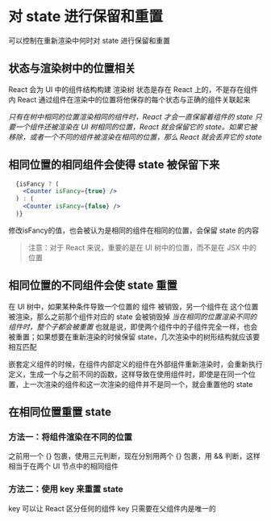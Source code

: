# 对 state 进行保留和重置
可以控制在重新渲染中何时对 state 进行保留和重置

## 状态与渲染树中的位置相关
React 会为 UI 中的组件结构构建 渲染树
状态是存在 React 上的，不是存在组件内
React 通过组件在渲染中的位置将他保存的每个状态与正确的组件关联起来

*只有在树中相同的位置渲染相同的组件时，React 才会一直保留着组件的 state*
*只要一个组件还被渲染在 UI 树相同的位置，React 就会保留它的 state。如果它被移除，或者一个不同的组件被渲染在相同的位置，那么 React 就会丢弃它的 state*

## 相同位置的相同组件会使得 state 被保留下来
```jsx
  {isFancy ? (
    <Counter isFancy={true} /> 
  ) : (
    <Counter isFancy={false} /> 
  )}
```
修改isFancy的值，也会被认为是相同的组件在相同的位置，会保留 state 的内容

> 注意：对于 React 来说，重要的是在 UI 树中的位置，而不是在 JSX 中的位置


## 相同位置的不同组件会使 state 重置
在 UI 树中，如果某种条件导致一个位置的 组件 被销毁，另一个组件在 这个位置 被渲染，那么之前那个组件对应的 state 会被销毁掉
*当在相同的位置渲染不同的组件时，整个子都会被重置*
也就是说，即使两个组件中的子组件完全一样，也会被重置；如果想要在重新渲染的时候保留 state，几次渲染中的树形结构就应该要相互匹配

嵌套定义组件的时候，在组件内部定义的组件在外部组件重新渲染时，会重新执行定义，生成一个与之前不同的函数，这样导致在使用组件时，即使是在同一个位置，上一次渲染的组件和这一次渲染的组件并不是同一个，就会重置他的 state

## 在相同位置重置 state
### 方法一：将组件渲染在不同的位置
之前用一个 {} 包裹，使用三元判断，现在分别用两个 {} 包裹，用 && 判断，这样相当于在两个 UI 节点中的相同组件

### 方法二：使用 key 来重置 state
key 可以让 React 区分任何的组件
key 只需要在父组件内是唯一的
